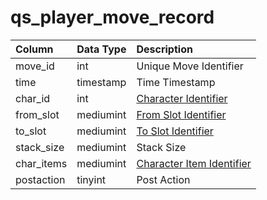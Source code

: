 # qs\_player\_move\_record

| Column | Data Type | Description |
| :--- | :--- | :--- |
| move\_id | int | Unique Move Identifier |
| time | timestamp | Time Timestamp |
| char\_id | int | [Character Identifier](https://github.com/EQEmu/docs-db-schema/tree/774e95edd473c84dafd6fe13b9b699f6b84a7ce8/docs/categories/query_server/character_data.md) |
| from\_slot | mediumint | [From Slot Identifier](https://eqemu.gitbook.io/server/categories/inventory/inventory-slots) |
| to\_slot | mediumint | [To Slot Identifier](https://eqemu.gitbook.io/server/categories/inventory/inventory-slots) |
| stack\_size | mediumint | Stack Size |
| char\_items | mediumint | [Character Item Identifier](https://github.com/EQEmu/docs-db-schema/tree/774e95edd473c84dafd6fe13b9b699f6b84a7ce8/docs/categories/query_server/items.md) |
| postaction | tinyint | Post Action |

